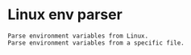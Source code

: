 # Linux env parser
```
Parse environment variables from Linux.
Parse environment variables from a specific file.
```


